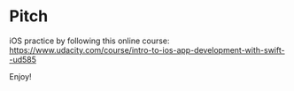 Pitch
==================

iOS practice by following this online course:
https://www.udacity.com/course/intro-to-ios-app-development-with-swift--ud585

Enjoy!

